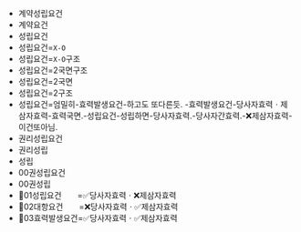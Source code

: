 - 계약성립요건
- 계약요건
- 성립요건
- 성립요건=`X-O`
- 성립요건=`X-O`구조
- 성립요건=2국면구조
- 성립요건=2국면
- 성립요건=2구조
- 성립요건=엄밀히-효력발생요건-하고도 또다른듯.
-효력발생요건-당사자효력ㆍ제삼자효력-효력국면.-성립요건-성립하면-당사자효력.-당사자간효력.-❌제삼자효력-이건또아님.
- 권리성립요건
- 권리성립
- 성립
- 00권성립요건
- 00권성립
- 📌01성립요건　　=✅당사자효력ㆍ❌제삼자효력
- 📌02대항요건　　=❌당사자효력ㆍ✅제삼자효력
- 📌03효력발생요건=✅당사자효력ㆍ✅제삼자효력
　